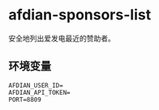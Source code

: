# afdian-sponsors-list

安全地列出爱发电最近的赞助者。

## 环境变量

```env
AFDIAN_USER_ID=
AFDIAN_API_TOKEN=
PORT=8809
```
